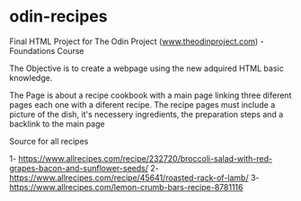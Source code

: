 # odin-recipes  
Final HTML Project for The Odin Project (www.theodinproject.com) - Foundations Course

The Objective is to create a webpage using the new adquired HTML basic knowledge.

The Page is about a recipe cookbook with a main page linking three diferent pages each one with a diferent recipe.
The recipe pages must include a picture of the dish, it's necessery ingredients, the preparation steps and a backlink to the main page


Source for all recipes

1- https://www.allrecipes.com/recipe/232720/broccoli-salad-with-red-grapes-bacon-and-sunflower-seeds/
2- https://www.allrecipes.com/recipe/45641/roasted-rack-of-lamb/
3- https://www.allrecipes.com/lemon-crumb-bars-recipe-8781116
